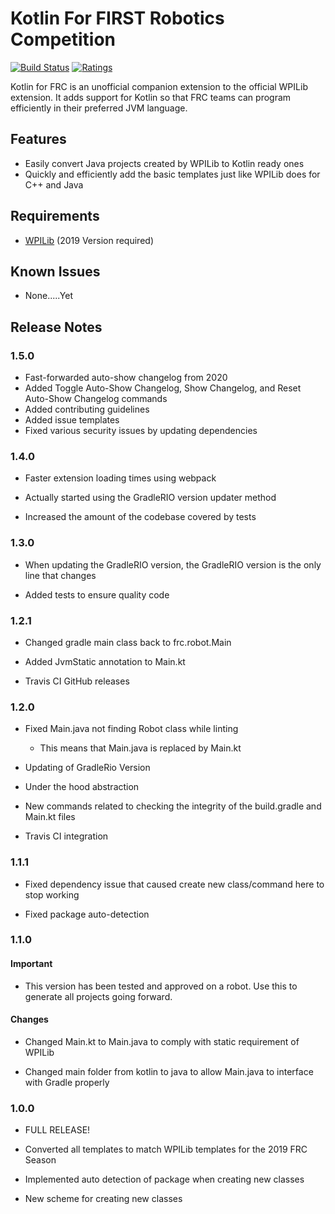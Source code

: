 # Kotlin For FIRST Robotics Competition

[![Build Status](https://travis-ci.com/zPaw/kotlin-for-frc.svg?branch=master)](https://travis-ci.com/zPaw/kotlin-for-frc)
[![Ratings](https://vsmarketplacebadge.apphb.com/rating/brenek.kotlin-for-frc.svg)](https://marketplace.visualstudio.com/items?itemName=brenek.kotlin-for-frc)

Kotlin for FRC is an unofficial companion extension to the official WPILib extension. It adds support for Kotlin so that FRC teams can program efficiently in their preferred JVM language.

## Features

* Easily convert Java projects created by WPILib to Kotlin ready ones
* Quickly and efficiently add the basic templates just like WPILib does for C++ and Java

## Requirements

* [WPILib](https://github.com/wpilibsuite/vscode-wpilib/releases) (2019 Version required)

## Known Issues

* None.....Yet

## Release Notes

### 1.5.0
* Fast-forwarded auto-show changelog from 2020
* Added Toggle Auto-Show Changelog, Show Changelog, and Reset Auto-Show Changelog commands
* Added contributing guidelines
* Added issue templates
* Fixed various security issues by updating dependencies

### 1.4.0

* Faster extension loading times using webpack

* Actually started using the GradleRIO version updater method

* Increased the amount of the codebase covered by tests

### 1.3.0

* When updating the GradleRIO version, the GradleRIO version is the only line that changes

* Added tests to ensure quality code

### 1.2.1

* Changed gradle main class back to frc.robot.Main

* Added JvmStatic annotation to Main.kt

* Travis CI GitHub releases

### 1.2.0

* Fixed Main.java not finding Robot class while linting
  * This means that Main.java is replaced by Main.kt
  
* Updating of GradleRio Version

* Under the hood abstraction

* New commands related to checking the integrity of the build.gradle and Main.kt files

* Travis CI integration

### 1.1.1

* Fixed dependency issue that caused create new class/command here to stop working

* Fixed package auto-detection

### 1.1.0

#### Important

* This version has been tested and approved on a robot. Use this to generate all projects going forward.

#### Changes

* Changed Main.kt to Main.java to comply with static requirement of WPILib

* Changed main folder from kotlin to java to allow Main.java to interface with Gradle properly

### 1.0.0

* FULL RELEASE!

* Converted all templates to match WPILib templates for the 2019 FRC Season

* Implemented auto detection of package when creating new classes

* New scheme for creating new classes
